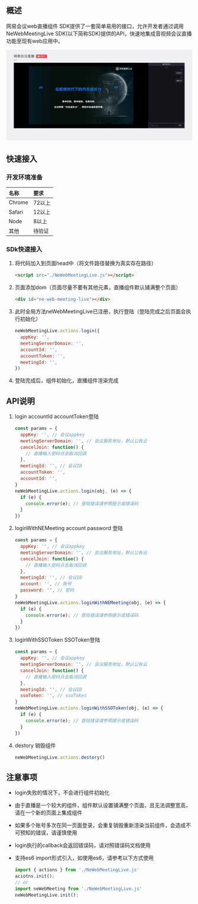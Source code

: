 ## 概述

网易会议web直播组件 SDK提供了一套简单易用的接口，允许开发者通过调用NeWebMeetingLive SDK(以下简称SDK)提供的API，快速地集成音视频会议直播功能至现有web应用中。

![直播页面示例](../../images/tv_live-preview.png)

## 快速接入

### 开发环境准备

| 名称   | 要求   |
| :----- | :----- |
| Chrome | 72以上 |
| Safari | 12以上 |
| Node   | 8以上  |
| 其他   | 待验证 |

### SDk快速接入

1. 将代码加入到页面head中（将文件路径替换为真实存在路径）

    ```html
    <script src="./NeWebMeetingLive.js"></script>
    ```

2. 页面添加dom（页面尽量不要有其他元素，直播组件默认铺满整个页面）

    ```html
    <div id="ne-web-meeting-live"></div>
    ```

3. 此时全局方法neWebMeetingLive已注册，执行登陆（登陆完成之后页面会执行初始化）

    ```js
    neWebMeetingLive.actions.login({
      appKey: '',
      meetingServerDomain: '',
      accountId: '',
      accountToken: '',
      meetingId: '',
    })
    ```

4. 登陆完成后，组件初始化，直播组件渲染完成

## API说明

1. login accountId accountToken登陆

    ```js
    const params = {
      appKey: '', // 会议appkey
      meetingServerDomain: '', // 会议服务地址，默认公有云
      cancelJoin: function() {
        // 直播输入密码点击取消回调
      },
      meetingId: '', // 会议ID
      accountToken: '',
      accountId: '',
    }
    neWebMeetingLive.actions.login(obj, (e) => {
      if (e) {
        console.error(e); // 登陆错误请参照提示或错误码
      }
    })
    ```

2. loginWithNEMeeting account password 登陆

    ```js
    const params = {
      appKey: '', // 会议appkey
      meetingServerDomain: '', // 会议服务地址，默认公有云
      cancelJoin: function() {
        // 直播输入密码点击取消回调
      },
      meetingId: '', // 会议ID
      account: '', // 账号
      password: '', // 密码
    }
    neWebMeetingLive.actions.loginWithNEMeeting(obj, (e) => {
      if (e) {
        console.error(e); // 登陆错误请参照提示或错误码
      }
    })
    ```

3. loginWithSSOToken SSOToken登陆

    ```js
    const params = {
      appKey: '', // 会议appkey
      meetingServerDomain: '', // 会议服务地址，默认公有云
      cancelJoin: function() {
        // 直播输入密码点击取消回调
      },
      meetingId: '', // 会议ID
      ssoToken: '', // ssoToken
    }
    neWebMeetingLive.actions.loginWithSSOToken(obj, (e) => {
      if (e) {
        console.error(e); // 登陆错误请参照提示或错误码
      }
    })
    ```

4. destory 销毁组件

    ```js
    neWebMeetingLive.actions.destory()
    ```

## 注意事项

* login失败的情况下，不会进行组件初始化

* 由于直播是一个较大的组件，组件默认设置铺满整个页面，且无法调整宽高，请在一个新的页面上集成组件

* 如果多个账号多次在同一页面登录，会重复销毁重新渲染当前组件，会造成不可预知的错误，请谨慎使用

* login执行的callback会返回错误码，请对照错误码文档使用

* 支持es6 import形式引入，如使用es6，请参考以下方式使用

    ```js
    import { actions } from './NeWebMeetingLive.js'
    aciotns.init();
    // or
    import neWebMeeting from './NeWebMeetingLive.js'
    neWebMeetingLive.init();
    ```
